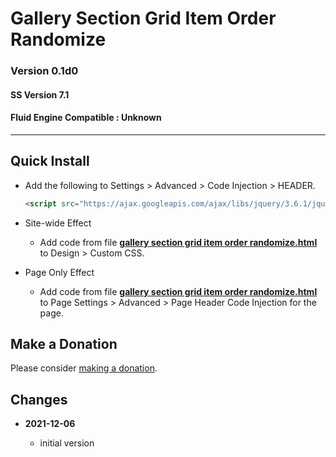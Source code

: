 # Gallery Section Grid Item Order Randomize

### Version 0.1d0

#### SS Version 7.1

#### Fluid Engine Compatible : Unknown

---

## Quick Install

* Add the following to Settings > Advanced > Code Injection > HEADER.
  
  ```html
  <script src="https://ajax.googleapis.com/ajax/libs/jquery/3.6.1/jquery.min.js"></script>
  ```
  
* Site-wide Effect
  
  * Add code from file
    **[gallery section grid item order randomize.html](gallery%20section%20grid%20item%20order%20randomize.html#L1)**
    to Design > Custom CSS.
  
* Page Only Effect
  
  * Add code from file
    **[gallery section grid item order randomize.html](gallery%20section%20grid%20item%20order%20randomize.html#L1)**
    to Page Settings > Advanced > Page Header Code Injection for the page.

## Make a Donation

Please consider
[making a donation](https://github.com/tomsWebConsulting/twcsl#make-a-donation).

## Changes

<!-- * **2021-09-18**

  * changed name from Add One Left Class to Product Detail Page to Store Product
    Detail One Left Class Add
  * use twcsl
  * bumped version to 0.2d0
  -->
* **2021-12-06**

  * initial version
